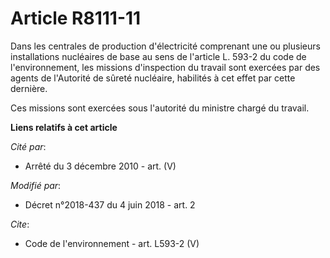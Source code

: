 # Article R8111-11

Dans les centrales de production d'électricité comprenant une ou plusieurs installations nucléaires de base au sens de
l'article L. 593-2 du code de l'environnement, les missions d'inspection du travail sont exercées par des agents de
l'Autorité de sûreté nucléaire, habilités à cet effet par cette dernière. 

Ces missions sont exercées sous l'autorité du ministre chargé du travail.

**Liens relatifs à cet article**

_Cité par_:

  - Arrêté du 3 décembre 2010 - art. (V)

_Modifié par_:

  - Décret n°2018-437 du 4 juin 2018 - art. 2

_Cite_:

  - Code de l'environnement - art. L593-2 (V)
